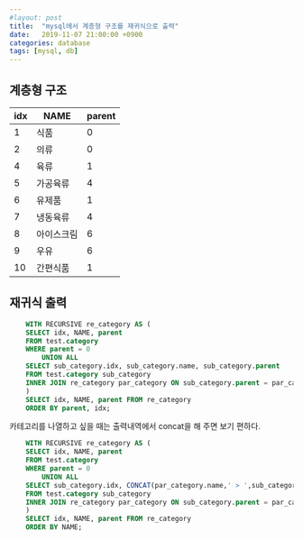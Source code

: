 ```yaml
---
#layout: post
title:  "mysql에서 계층형 구조를 재귀식으로 출력"
date:   2019-11-07 21:00:00 +0900
categories: database
tags: [mysql, db]
---
```


## 계층형 구조

| idx | NAME | parent |
| --- | --- | --- |
| 1 | 식품 | 0 |
| 2 | 의류 | 0 |
| 4 | 육류 | 1 |
| 5 | 가공육류 | 4 |
| 6 | 유제품 | 1 |
| 7 | 냉동육류 | 4 |
| 8 | 아이스크림 | 6 |
| 9 | 우유 | 6 |
| 10 | 간편식품 | 1 |

## 재귀식 출력

```sql
    WITH RECURSIVE re_category AS (
    SELECT idx, NAME, parent
    FROM test.category
    WHERE parent = 0
        UNION ALL
    SELECT sub_category.idx, sub_category.name, sub_category.parent
    FROM test.category sub_category
    INNER JOIN re_category par_category ON sub_category.parent = par_category.idx
    )
    SELECT idx, NAME, parent FROM re_category
    ORDER BY parent, idx;
```

카테고리를 나열하고 싶을 때는 출력내역에서 concat을 해 주면 보기 편하다.

```sql
    WITH RECURSIVE re_category AS (
    SELECT idx, NAME, parent
    FROM test.category
    WHERE parent = 0
        UNION ALL
    SELECT sub_category.idx, CONCAT(par_category.name,' > ',sub_category.name), sub_category.parent
    FROM test.category sub_category
    INNER JOIN re_category par_category ON sub_category.parent = par_category.idx
    )
    SELECT idx, NAME, parent FROM re_category
    ORDER BY NAME;
```